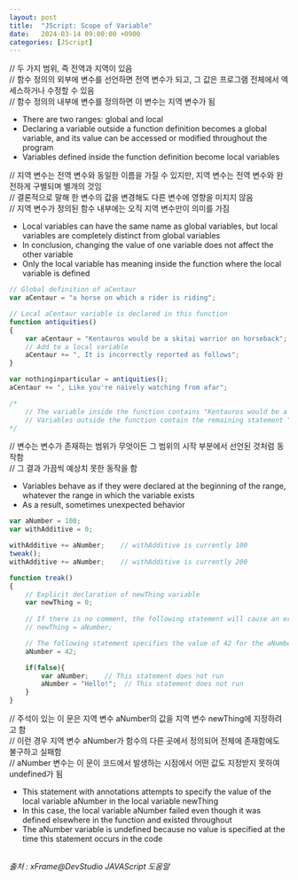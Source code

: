 ```yaml
---
layout: post
title:  "JScript: Scope of Variable"
date:   2024-03-14 09:00:00 +0900
categories: [JScript]
---
```


// 두 가지 범위, 즉 전역과 지역이 있음   
// 함수 정의의 외부에 변수를 선언하면 전역 변수가 되고, 그 값은 프로그램 전체에서 엑세스하거나 수정할 수 있음   
// 함수 정의의 내부에 변수를 정의하면 이 변수는 지역 변수가 됨   
- There are two ranges: global and local   
- Declaring a variable outside a function definition becomes a global variable, and its value can be accessed or modified throughout the program   
- Variables defined inside the function definition become local variables   
   
// 지역 변수는 전역 변수와 동일한 이름을 가질 수 있지만, 지역 변수는 전역 변수와 완전하게 구별되며 별개의 것임   
// 결론적으로 말해 한 변수의 값을 변경해도 다른 변수에 영향을 미치지 않음   
// 지역 변수가 정의된 함수 내부에는 오직 지역 변수만이 의미를 가짐   
- Local variables can have the same name as global variables, but local variables are completely distinct from global variables   
- In conclusion, changing the value of one variable does not affect the other variable   
- Only the local variable has meaning inside the function where the local variable is defined   
   
```javascript
// Global definition of aCentaur
var aCentaur = "a horse on which a rider is riding";

// Local aCentaur variable is declared in this function
function antiquities()
{
    var aCentaur = "Kentauros would be a skitai warrior on horseback";
    // Add to a local variable
    aCentaur += ", It is incorrectly reported as follows";
}

var nothinginparticular = antiquities();
aCentaur += ", Like you're naively watching from afar";

/*
    // The variable inside the function contains "Kentauros would be a skitai warrior on horseback, It is incorrectly reported as follows"
    // Variables outside the function contain the remaining statement "a horse on which a rider is riding, Like you're naively watching from afar".
*/
```
   
// 변수는 변수가 존재하는 범위가 무엇이든 그 범위의 시작 부분에서 선언된 것처럼 동작함   
// 그 결과 가끔씩 예상치 못한 동작을 함   
- Variables behave as if they were declared at the beginning of the range, whatever the range in which the variable exists   
- As a result, sometimes unexpected behavior   
   
```javascript
var aNumber = 100;
var withAdditive = 0;

withAdditive += aNumber;    // withAdditive is currently 100
tweak();
withAdditive += aNumber;    // withAdditive is currently 200

function treak()
{
    // Explicit declaration of newThing variable
    var newThing = 0;
    
    // If there is no comment, the following statement will cause an error
    // newThing = aNumber;

    // The following statement specifies the value of 42 for the aNumber region variable, implicitly declaring the aNumber region variable
    aNumber = 42;

    if(false){
        var aNumber;    // This statement does not run
        aNumber = "Hello!";  // This statement does not run
    }
}
```
   
// 주석이 있는 이 문은 지역 변수 aNumber의 값을 지역 변수 newThing에 지정하려고 함   
// 이런 경우 지역 변수 aNumber가 함수의 다른 곳에서 정의되어 전체에 존재함에도 불구하고 실패함   
// aNumber 변수는 이 문이 코드에서 발생하는 시점에서 어떤 값도 지정받지 못하여 undefined가 됨   
- This statement with annotations attempts to specify the value of the local variable aNumber in the local variable newThing   
- In this case, the local variable aNumber failed even though it was defined elsewhere in the function and existed throughout   
- The aNumber variable is undefined because no value is specified at the time this statement occurs in the code   
   
<br />
<cite>출처 : xFrame@DevStudio JAVAScript 도움말</cite>
